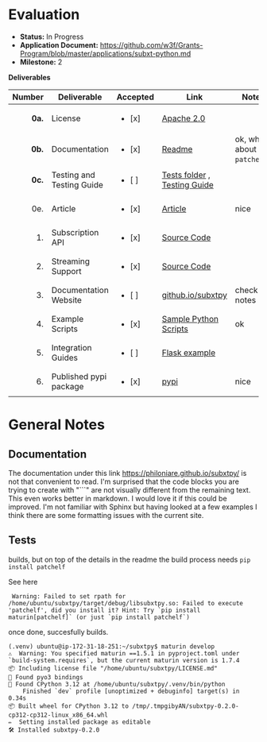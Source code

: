 # Evaluation

- **Status:** In Progress
- **Application Document:** https://github.com/w3f/Grants-Program/blob/master/applications/subxt-python.md
- **Milestone:** 2

**Deliverables**

| Number | Deliverable               | Accepted | Link                                                                           | Notes
| -----: |---------------------------|---------------------------|--------------------------------------------------------------------------------|---------------------------|
| **0a.** | License                   | <ul><li>[x] </li></ul> | [Apache 2.0](https://github.com/philoniare/subxtpy/blob/main/LICENSE.md)       | 
| **0b.** | Documentation             | <ul><li>[x] </li></ul> | [Readme](https://github.com/philoniare/subxtpy/blob/main/README.md)            | ok, what about ``patchelf``?
| **0c.** | Testing and Testing Guide | <ul><li>[ ] </li></ul> | [Tests folder](https://github.com/philoniare/subxtpy/tree/main/tests)    , [Testing Guide](https://github.com/philoniare/subxtpy/blob/main/README.md)    | 
| 0e. | Article                   | <ul><li>[x] </li></ul> | [Article](https://www.philoniare.com/blog/real-time-subxtpy)                             | nice
| 1. | Subscription API              | <ul><li>[x] </li></ul> | [Source Code](https://github.com/philoniare/subxtpy/blob/442dfafa6164d3a01da7fdb58fc018930a936a00/src/lib.rs#L597)           | 
| 2. | Streaming Support              | <ul><li>[x] </li></ul> | [Source Code](https://github.com/philoniare/subxtpy/blob/442dfafa6164d3a01da7fdb58fc018930a936a00/src/lib.rs#L597)      |
| 3. | Documentation Website         | <ul><li>[ ] </li></ul> | [github.io/subxtpy](https://philoniare.github.io/subxtpy/)       | check notes
| 4. | Example Scripts   | <ul><li>[x] </li></ul> | [Sample Python Scripts](https://github.com/philoniare/subxtpy/tree/main/tests) | ok
| 5. | Integration Guides               | <ul><li>[ ] </li></ul> | [Flask example](https://github.com/philoniare/subxtpy-flask-example)       | 
| 6. | Published pypi package      | <ul><li>[x] </li></ul> | [pypi](https://pypi.org/project/subxtpy/) | nice 

# General Notes


## Documentation
The documentation under this link https://philoniare.github.io/subxtpy/ is not that convenient to read.
I'm surprised that the code blocks you are trying to create with "```" are not visually different from the remaining text. This even works better in markdown. I would love it if this could be improved. I'm not familiar with Sphinx but having looked at a few examples I think there are some formatting issues with the current site. 

## Tests
builds, but on top of the details in the readme the build process needs ``pip install patchelf``

See here 
```
 Warning: Failed to set rpath for /home/ubuntu/subxtpy/target/debug/libsubxtpy.so: Failed to execute 'patchelf', did you install it? Hint: Try `pip install maturin[patchelf]` (or just `pip install patchelf`)
```
once done, succesfully builds.
````
(.venv) ubuntu@ip-172-31-18-251:~/subxtpy$ maturin develop
⚠️  Warning: You specified maturin ==1.5.1 in pyproject.toml under `build-system.requires`, but the current maturin version is 1.7.4
📦 Including license file "/home/ubuntu/subxtpy/LICENSE.md"
🔗 Found pyo3 bindings
🐍 Found CPython 3.12 at /home/ubuntu/subxtpy/.venv/bin/python
    Finished `dev` profile [unoptimized + debuginfo] target(s) in 0.34s
📦 Built wheel for CPython 3.12 to /tmp/.tmpgibyAN/subxtpy-0.2.0-cp312-cp312-linux_x86_64.whl
✏️  Setting installed package as editable
🛠 Installed subxtpy-0.2.0
````



